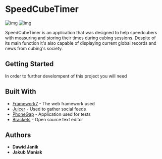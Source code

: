 # SpeedCubeTimer

![img](http://i.imgur.com/n8RZDIM.jpg) ![img](http://i.imgur.com/sHoC68e.jpg) 

SpeedCubeTimer is an application that was designed to help speedcubers with measuring and storing their times during cubing sessions. Despite of its main function it's also capable of displaying current global records and news from cubing's society.

## Getting Started

In order to further develompent of this project you will need 

## Built With

* [Framework7](https://framework7.io/) - The web framework used
* [Juicer](https://www.juicer.io) - Used to gather social feeds
* [PhoneGap](http://phonegap.com/) - Application used for tests
* [Brackets](http://brackets.io/) - Open source text editor

## Authors

* **Dawid Janik**
* **Jakub Maniak**